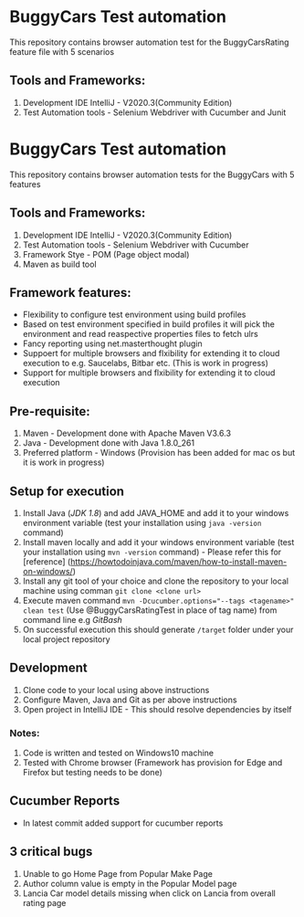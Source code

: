 
# BuggyCars Test automation  
This repository contains browser automation test for the BuggyCarsRating feature file with 5 scenarios

## Tools and Frameworks:
1. Development IDE IntelliJ - V2020.3(Community Edition)
2. Test Automation tools - Selenium Webdriver with Cucumber and Junit


# BuggyCars Test automation  
This repository contains browser automation tests for the BuggyCars with 5 features

## Tools and Frameworks:
1. Development IDE IntelliJ - V2020.3(Community Edition)
2. Test Automation tools - Selenium Webdriver with Cucumber 
3. Framework Stye - POM (Page object modal)
4. Maven as build tool

## Framework features:
* Flexibility to configure test environment using build profiles
* Based on test environment specified in build profiles it will pick the environment and read reaspective properties files to fetch ulrs
* Fancy reporting using net.masterthought plugin
* Suppoert for multiple browsers and flxibility for extending it to cloud execution to e.g. Saucelabs, Bitbar etc. (This is work in progress)
* Support for multiple browsers and flxibility for extending it to cloud execution 


## Pre-requisite:
1. Maven - Development done with Apache Maven V3.6.3
2. Java  - Development done with Java 1.8.0_261
3. Preferred platform - Windows (Provision has been added for mac os but it is work in progress)

## Setup for execution
1. Install Java (*JDK 1.8*) and add JAVA_HOME and add it to your windows environment variable (test your installation using `java -version` command)
2. Install maven locally and add it your windows environment variable (test your installation using `mvn -version` command) - 
   Please refer this for [reference] (https://howtodoinjava.com/maven/how-to-install-maven-on-windows/)
3. Install any git tool of your choice and clone the repository to your local machine using comman `git clone <clone url>` 
4. Execute maven command `mvn -Dcucumber.options="--tags <tagename>" clean test` (Use @BuggyCarsRatingTest in place of tag name) from command line e.g *GitBash*
5. On successful execution this should generate `/target` folder under your local project repository


## Development 
1. Clone code to your local using above instructions
2. Configure Maven, Java and Git as per above instructions
3. Open project in IntelliJ IDE - This should resolve dependencies by itself

### Notes:
1. Code is written and tested on Windows10 machine
2. Tested with Chrome browser (Framework has provision for Edge and Firefox but testing needs to be done)


## Cucumber Reports
* In latest commit added support for cucumber reports



## 3 critical bugs
1. Unable to go Home Page from Popular Make Page 
2. Author column value is empty in the Popular Model page
3. Lancia Car model details missing when click on Lancia from overall rating page

